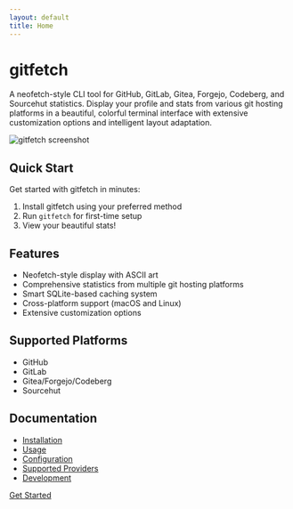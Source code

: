 ```yaml
---
layout: default
title: Home
---
```


# gitfetch

A neofetch-style CLI tool for GitHub, GitLab, Gitea, Forgejo, Codeberg, and Sourcehut statistics. Display your profile and stats from various git hosting platforms in a beautiful, colorful terminal interface with extensive customization options and intelligent layout adaptation.

![gitfetch screenshot](https://github.com/user-attachments/assets/bbb18d5d-4787-4998-a352-e8f4e59642c0)

## Quick Start

Get started with gitfetch in minutes:

1. Install gitfetch using your preferred method
2. Run `gitfetch` for first-time setup
3. View your beautiful stats!

## Features

- Neofetch-style display with ASCII art
- Comprehensive statistics from multiple git hosting platforms
- Smart SQLite-based caching system
- Cross-platform support (macOS and Linux)
- Extensive customization options

## Supported Platforms

- GitHub
- GitLab
- Gitea/Forgejo/Codeberg
- Sourcehut

## Documentation

- [Installation](installation.html)
- [Usage](usage.html)
- [Configuration](configuration.html)
- [Supported Providers](providers.html)
- [Development](development.html)

[Get Started](installation.html)

